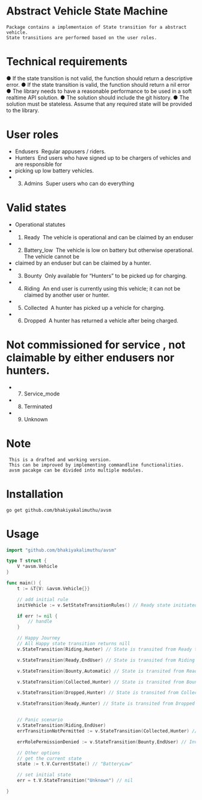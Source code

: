 # Abstract Vehicle State Machine
```
Package contains a implementaion of State transition for a abstract vehicle.
State transitions are performed based on the user roles.

```

# Technical requirements
● If the state transition is not valid, the function should return a descriptive error.
● If the state transition is valid, the function should return a nil error
● The library needs to have a reasonable performance to be used in a soft real­time API
solution.
● The solution should include the git history.
● The solution must be stateless. Assume that any required state will be provided to the library.

# User roles
- End­users ­ Regular app­users / riders.
- Hunters ­ End users who have signed up to be chargers of vehicles and are responsible for
- picking up low battery vehicles.
- 3. Admins ­ Super users who can do everything

# Valid states
- Operational statutes
- 1. Ready ­ The vehicle is operational and can be claimed by an end­user
- 2. Battery_low ­ The vehicle is low on battery but otherwise operational. The vehicle cannot be
- claimed by an end­user but can be claimed by a hunter.
- 3. Bounty ­ Only available for “Hunters” to be picked up for charging.
- 4. Riding ­ An end user is currently using this vehicle; it can not be claimed by another user or hunter.
- 5. Collected ­ A hunter has picked up a vehicle for charging.
- 6. Dropped ­ A hunter has returned a vehicle after being charged.
# Not commissioned for service , not claimable by either end­users nor hunters.
- 7. Service_mode
- 8. Terminated
- 9. Unknown

# Note
```
 This is a drafted and working version.
 This can be improved by implementing commandline functionalities.
 avsm pacakge can be divided into multiple modules.
```
# Installation
```
go get github.com/bhakiyakalimuthu/avsm

```
# Usage
```go
import "github.com/bhakiyakalimuthu/avsm"

type T struct {
	V *avsm.Vehicle
}

func main() {
	t := &T{V: &avsm.Vehicle{}}

	// add initial rule 
	initVehicle := v.SetStateTransitionRules() // Ready state initiated by default

	if err != nil {
		// handle
	}

	// Happy Journey 
	// All Happy state transition returns nill
	v.StateTransition(Riding,Hunter) // State is transited from Ready to Riding

	v.StateTransition(Ready,EndUser) // State is transited from Riding to Ready

	v.StateTransition(Bounty,Automatic) // State is transited from Ready to Bounty

	v.StateTransition(Collected,Hunter) // State is transited from Bounty to Collected

	v.StateTransition(Dropped,Hunter) // State is transited from Collected to Dropped

	v.StateTransition(Ready,Hunter) // State is transited from Dropped to Ready


	// Panic scenario 
	v.StateTransition(Riding,EndUser)
	errTransitionNotPermitted := v.StateTransition(Collected,Hunter) // transition from state Ready to collected  is not permitted.ErrorTransitionNotPermitted  

	errRolePermissionDenied := v.StateTransition(Bounty,EndUser) // Invalid permission transition from state BatteryLow to Bounty for a role EndUser.ErrorRolePermissionDenied

	// Other options
	// get the current state
	state := t.V.CurrentState() // "BatteryLow"

	// set initial state 
	err = t.V.StateTransition("Unknown") // nil

}

```